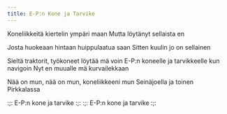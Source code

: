 ```yaml
---
title: E-P:n Kone ja Tarvike
---
```


Koneliikkeitä kiertelin ympäri maan
Mutta löytänyt sellaista en

Josta huokeaan hintaan huippulaatua saan
Sitten kuulin jo on sellainen

Sieltä traktorit, työkoneet löytää mä voin
E-P:n koneelle ja tarvikkeelle kun navigoin
Nyt en muualle mä kurvailekkaan

Nää on mun, nää on mun, koneliikkeeni mun
Seinäjoella ja toinen Pirkkalassa

:;: E-P:n kone ja tarvike :;:
:;: E-P:n kone ja tarvike :;:
